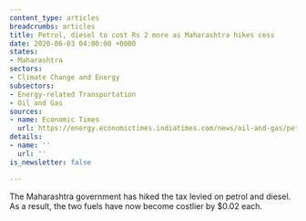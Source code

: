 ```yaml
---
content_type: articles
breadcrumbs: articles
title: Petrol, diesel to cost Rs 2 more as Maharashtra hikes cess
date: 2020-06-03 04:00:00 +0000
states:
- Maharashtra
sectors:
- Climate Change and Energy
subsectors:
- Energy-related Transportation
- Oil and Gas
sources:
- name: Economic Times
  url: https://energy.economictimes.indiatimes.com/news/oil-and-gas/petrol-diesel-to-cost-rs-2-more-as-maharashtra-hikes-cess/76127032
details:
- name: ''
  url: ''
is_newsletter: false

---
```

The Maharashtra government has hiked the tax levied on petrol and diesel. As a result, the two fuels have now become costlier by $0.02 each.
